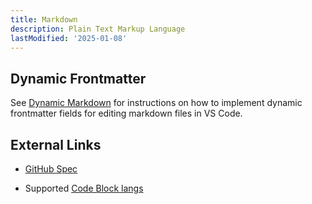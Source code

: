 ```yaml
---
title: Markdown
description: Plain Text Markup Language
lastModified: '2025-01-08'
---
```


## Dynamic Frontmatter

See [Dynamic Markdown](../../tooling/ide/vscode/dynamic-markdown) for instructions on how to implement dynamic frontmatter fields for editing markdown files in VS Code.

## External Links

- [GitHub Spec](https://github.github.com/gfm/)

- Supported [Code Block langs](https://github.com/jincheng9/markdown_supported_languages)
